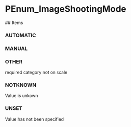 # PEnum_ImageShootingMode

<!-- end of definition -->## Items

### AUTOMATIC


### MANUAL


### OTHER
required category not on scale

### NOTKNOWN
Value is unkown

### UNSET
Value has not been specified
